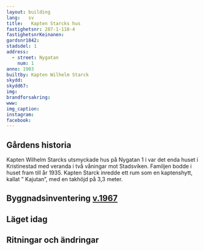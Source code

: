 ```yaml
---
layout: building
lang:   sv
title:   Kapten Starcks hus
fastighetsnr: 287-1-118-4
fastighetsnrKeinanen:
gardsnr1842:
stadsdel: 1
address:
  - street: Nygatan
    num: 1
anno: 1903
builtby: Kapten Wilhelm Starck
skydd:
skydd67:
img:
brandforsakring:
www:
img_caption:
instagram:
facebook:
---
```


## Gårdens historia
Kapten Wilhelm Starcks utsmyckade hus på Nygatan 1 i var det enda huset i Kristinestad med veranda i två våningar mot Stadsviken. Familjen bodde i huset fram till år 1935. Kapten Starck inredde ett rum som en kaptenshytt, kallat ” Kajutan”, med en takhöjd på 3,3 meter.

## Byggnadsinventering <a href="/sources/keinanen_karki.pdf">v.1967</a>

## Läget idag

## Ritningar och ändringar
